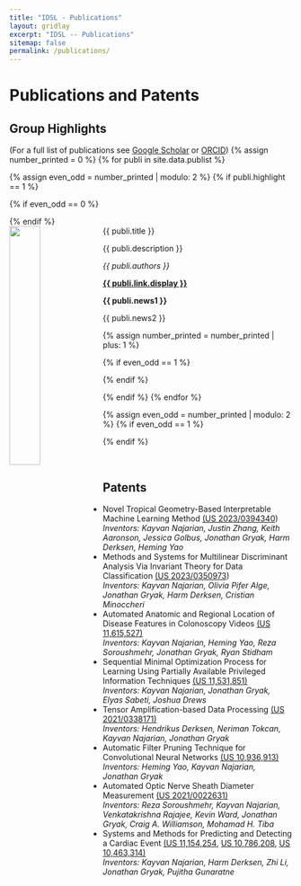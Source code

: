 ```yaml
---
title: "IDSL - Publications"
layout: gridlay
excerpt: "IDSL -- Publications"
sitemap: false
permalink: /publications/
---
```



# Publications and Patents

## Group Highlights

(For a full list of publications see <a href="https://scholar.google.com/citations?user=llkzRAYAAAAJ&hl=en">Google Scholar</a> or <a href="https://orcid.org/0000-0002-5125-7741">ORCID</a>)
{% assign number_printed = 0 %}
{% for publi in site.data.publist %}

{% assign even_odd = number_printed | modulo: 2 %}
{% if publi.highlight == 1 %}

{% if even_odd == 0 %}
<div class="row">
{% endif %}

<div class="col-sm-6 clearfix">
 <div class="well">
  <pubtit>{{ publi.title }}</pubtit>
  <img src="{{ site.url }}{{ site.baseurl }}/images/pubpic/{{ publi.image }}" class="img-responsive" width="33%" style="float: left" />
  <p>{{ publi.description }}</p>
  <p><em>{{ publi.authors }}</em></p>
  <p><strong><a href="{{ publi.link.url }}">{{ publi.link.display }}</a></strong></p>
  <p class="text-danger"><strong> {{ publi.news1 }}</strong></p>
  <p> {{ publi.news2 }}</p>
 </div>
</div>

{% assign number_printed = number_printed | plus: 1 %}

{% if even_odd == 1 %}
</div>
{% endif %}

{% endif %}
{% endfor %}

{% assign even_odd = number_printed | modulo: 2 %}
{% if even_odd == 1 %}
</div>
{% endif %}

<p> &nbsp; </p>


## Patents
<ul>
	<a id="tgfn_patent"></a>
	<li>Novel Tropical Geometry-Based Interpretable Machine Learning Method
		<a href="https://image-ppubs.uspto.gov/dirsearch-public/print/downloadPdf/20230394340">(US 2023/0394340</a>)<br/>
		<i>Inventors: Kayvan Najarian, Justin Zhang, Keith Aaronson, Jessica Golbus, Jonathan Gryak, Harm Derksen, Heming Yao</i></li>
	<a id="qmda_patent"></a>
	<li>Methods and Systems for Multilinear Discriminant Analysis Via Invariant Theory for Data Classification
		<a href="https://image-ppubs.uspto.gov/dirsearch-public/print/downloadPdf/20230350973">(US 2023/0350973</a>)<br/>
		<i>Inventors: Kayvan Najarian, Olivia Pifer Alge, Jonathan Gryak, Harm Derksen, Cristian Minoccheri</i></li>
	<li>Automated Anatomic and Regional Location of Disease Features in Colonoscopy Videos 
		<a href="https://image-ppubs.uspto.gov/dirsearch-public/print/downloadPdf/11615527">(US 11,615,527)</a><br/>
	<i>Inventors: Kayvan Najarian, Heming Yao, Reza Soroushmehr, Jonathan Gryak, Ryan Stidham</i></li>
	<li>Sequential Minimal Optimization Process for Learning Using Partially Available Privileged Information Techniques 
		<!--<a href="https://appft.uspto.gov/netacgi/nph-Parser?Sect1=PTO1&Sect2=HITOFF&p=1&u=/netahtml/PTO/srchnum.html&r=1&f=G&l=50&d=PG01&s1=20200250496.PGNR.">(US 2020/0250496</a>)<br/>-->
		<a href="https://image-ppubs.uspto.gov/dirsearch-public/print/downloadPdf/11531851">(US 11,531,851)</a><br/>
	<i>Inventors: Kayvan Najarian, Jonathan Gryak, Elyas Sabeti, Joshua Drews</i></li>
	<li>Tensor Amplification-based Data Processing 
		<a href="https://image-ppubs.uspto.gov/dirsearch-public/print/downloadPdf/20210338171">(US 2021/0338171)</a><br/>
	<i>Inventors: Hendrikus Derksen, Neriman Tokcan, Kayvan Najarian, Jonathan Gryak</i></li>
	<li>Automatic Filter Pruning Technique for Convolutional Neural Networks 
		<a href="https://image-ppubs.uspto.gov/dirsearch-public/print/downloadPdf/10936913">(US 10,936,913)</a><br/>
	<i>Inventors: Heming Yao, Kayvan Najarian, Jonathan Gryak</i></li>
	<li>Automated Optic Nerve Sheath Diameter Measurement 
		<a href="https://image-ppubs.uspto.gov/dirsearch-public/print/downloadPdf/20210022631">(US 2021/0022631)</a><br/>
	<i>Inventors: Reza Soroushmehr, Kayvan Najarian, Venkatakrishna Rajajee, Kevin Ward, Jonathan Gryak, Craig A. Williamson, Mohamad H. Tiba</i></li>
	<li>Systems and Methods for Predicting and Detecting a Cardiac Event 
		<a href="https://image-ppubs.uspto.gov/dirsearch-public/print/downloadPdf/11154254">(US 11,154,254</a>,
		<a href="https://image-ppubs.uspto.gov/dirsearch-public/print/downloadPdf/10786208">US 10,786,208</a>,
		<a href="https://image-ppubs.uspto.gov/dirsearch-public/print/downloadPdf/10463314">US 10,463,314)</a><br/>	
	<i>Inventors: Kayvan Najarian, Harm Derksen, Zhi Li, Jonathan Gryak, Pujitha Gunaratne</i></li>
</ul>

<!-- 
## Full List of publications

{% for publi in site.data.publist %}

  {{ publi.title }} <br />
  <em>{{ publi.authors }} </em><br /><a href="{{ publi.link.url }}">{{ publi.link.display }}</a>

{% endfor %}
-->
